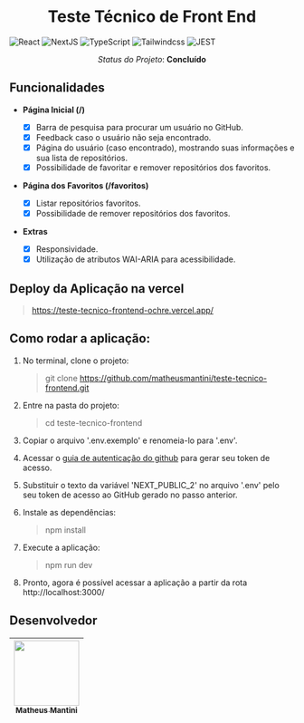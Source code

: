 <h1 align="center"> Teste Técnico de Front End </h1>

![React](https://img.shields.io/badge/react-%2320232a.svg?style=for-the-badge&logo=react&logoColor=%2361DAFB)
![NextJS](https://img.shields.io/badge/next.js-000000?style=for-the-badge&logo=nextdotjs&logoColor=white)
![TypeScript](https://shields.io/badge/TypeScript-3178C6?logo=TypeScript&logoColor=FFF&style=flat-square)
![Tailwindcss](https://img.shields.io/badge/Tailwind_CSS-grey?style=for-the-badge&logo=tailwind-css&logoColor=38B2AC)
![JEST](https://img.shields.io/badge/Jest-323330?style=for-the-badge&logo=Jest&logoColor=white)

<p align="center"><i>Status do Projeto</i>: <b>Concluído</b></p>

## Funcionalidades

- **Página Inicial (/)**

  - [x] Barra de pesquisa para procurar um usuário no GitHub.
  - [x] Feedback caso o usuário não seja encontrado.
  - [x] Página do usuário (caso encontrado), mostrando suas informações e sua lista de repositórios.
  - [x] Possibilidade de favoritar e remover repositórios dos favoritos.

- **Página dos Favoritos (/favoritos)**

  - [x] Listar repositórios favoritos.
  - [x] Possibilidade de remover repositórios dos favoritos.

- **Extras**

  - [x] Responsividade.
  - [x] Utilização de atributos WAI-ARIA para acessibilidade.

## Deploy da Aplicação na vercel

> https://teste-tecnico-frontend-ochre.vercel.app/

## Como rodar a aplicação:

1. No terminal, clone o projeto:

   > git clone https://github.com/matheusmantini/teste-tecnico-frontend.git

2. Entre na pasta do projeto:

   > cd teste-tecnico-frontend

3. Copiar o arquivo '.env.exemplo' e renomeia-lo para '.env'.

4. Acessar o [guia de autenticação do github](https://docs.github.com/pt/rest/authentication/authenticating-to-the-rest-api?apiVersion=2022-11-28) para gerar seu token de acesso.

5. Substituir o texto da variável 'NEXT_PUBLIC_2' no arquivo '.env' pelo seu token de acesso ao GitHub gerado no passo anterior.

6. Instale as dependências:

   > npm install

7. Execute a aplicação:

   > npm run dev

8. Pronto, agora é possível acessar a aplicação a partir da rota http://localhost:3000/

## Desenvolvedor

| [<img src="https://avatars.githubusercontent.com/u/71985890?v=4" width=115 > <br> <sub> Matheus Mantini </sub>](https://www.linkedin.com/in/matheusmantini/) |
| :----------------------------------------------------------------------------------------------------------------------------------------------------------: |
